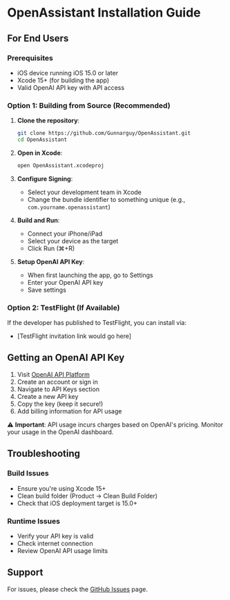 # OpenAssistant Installation Guide

## For End Users

### Prerequisites
- iOS device running iOS 15.0 or later
- Xcode 15+ (for building the app)
- Valid OpenAI API key with API access

### Option 1: Building from Source (Recommended)

1. **Clone the repository**:
   ```bash
   git clone https://github.com/Gunnarguy/OpenAssistant.git
   cd OpenAssistant
   ```

2. **Open in Xcode**:
   ```bash
   open OpenAssistant.xcodeproj
   ```

3. **Configure Signing**:
   - Select your development team in Xcode
   - Change the bundle identifier to something unique (e.g., `com.yourname.openassistant`)

4. **Build and Run**:
   - Connect your iPhone/iPad
   - Select your device as the target
   - Click Run (⌘+R)

5. **Setup OpenAI API Key**:
   - When first launching the app, go to Settings
   - Enter your OpenAI API key
   - Save settings

### Option 2: TestFlight (If Available)
If the developer has published to TestFlight, you can install via:
- [TestFlight invitation link would go here]

## Getting an OpenAI API Key

1. Visit [OpenAI API Platform](https://platform.openai.com/)
2. Create an account or sign in
3. Navigate to API Keys section
4. Create a new API key
5. Copy the key (keep it secure!)
6. Add billing information for API usage

⚠️ **Important**: API usage incurs charges based on OpenAI's pricing. Monitor your usage in the OpenAI dashboard.

## Troubleshooting

### Build Issues
- Ensure you're using Xcode 15+
- Clean build folder (Product → Clean Build Folder)
- Check that iOS deployment target is 15.0+

### Runtime Issues
- Verify your API key is valid
- Check internet connection
- Review OpenAI API usage limits

## Support
For issues, please check the [GitHub Issues](https://github.com/Gunnarguy/OpenAssistant/issues) page.
